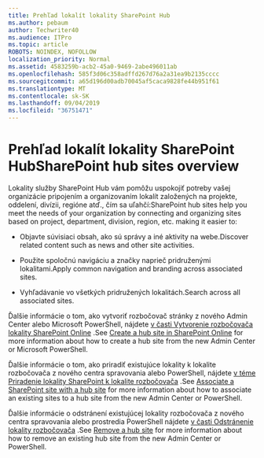 ```yaml
---
title: Prehľad lokalít lokality SharePoint Hub
ms.author: pebaum
author: Techwriter40
ms.audience: ITPro
ms.topic: article
ROBOTS: NOINDEX, NOFOLLOW
localization_priority: Normal
ms.assetid: 4583259b-acb2-45a0-9469-2abe496011ab
ms.openlocfilehash: 585f3d06c358adffd267d76a2a31ea9b2135cccc
ms.sourcegitcommit: a65d196d00adb70045af5caca9828fe44b951f61
ms.translationtype: MT
ms.contentlocale: sk-SK
ms.lasthandoff: 09/04/2019
ms.locfileid: "36751471"
---
```

# <a name="sharepoint-hub-sites-overview"></a><span data-ttu-id="8d0e4-102">Prehľad lokalít lokality SharePoint Hub</span><span class="sxs-lookup"><span data-stu-id="8d0e4-102">SharePoint hub sites overview</span></span>

<span data-ttu-id="8d0e4-103">Lokality služby SharePoint Hub vám pomôžu uspokojiť potreby vašej organizácie pripojením a organizovaním lokalít založených na projekte, oddelení, divízii, regióne atď., čím sa uľahčí:</span><span class="sxs-lookup"><span data-stu-id="8d0e4-103">SharePoint hub sites help you meet the needs of your organization by connecting and organizing sites based on project, department, division, region, etc. making it easier to:</span></span>

- <span data-ttu-id="8d0e4-104">Objavte súvisiaci obsah, ako sú správy a iné aktivity na webe.</span><span class="sxs-lookup"><span data-stu-id="8d0e4-104">Discover related content such as news and other site activities.</span></span>


- <span data-ttu-id="8d0e4-105">Použite spoločnú navigáciu a značky naprieč pridruženými lokalitami.</span><span class="sxs-lookup"><span data-stu-id="8d0e4-105">Apply common navigation and branding across associated sites.</span></span>


- <span data-ttu-id="8d0e4-106">Vyhľadávanie vo všetkých pridružených lokalitách.</span><span class="sxs-lookup"><span data-stu-id="8d0e4-106">Search across all associated sites.</span></span>


<span data-ttu-id="8d0e4-107">Ďalšie informácie o tom, ako vytvoriť rozbočovač stránky z nového Admin Center alebo Microsoft PowerShell, nájdete [v časti Vytvorenie rozbočovača lokality SharePoint Online](https://docs.microsoft.com/sharepoint/create-hub-site) .</span><span class="sxs-lookup"><span data-stu-id="8d0e4-107">See [Create a hub site in SharePoint Online](https://docs.microsoft.com/sharepoint/create-hub-site) for more information about how to create a hub site from the new Admin Center or Microsoft PowerShell.</span></span> 

<span data-ttu-id="8d0e4-108">Ďalšie informácie o tom, ako priradiť existujúce lokality k lokalite rozbočovača z nového centra spravovania alebo PowerShell, nájdete [v téme Priradenie lokality SharePoint k lokalite rozbočovača](https://support.office.com/article/associate-a-sharepoint-site-with-a-hub-site-ae0009fd-af04-4d3d-917d-88edb43efc05) .</span><span class="sxs-lookup"><span data-stu-id="8d0e4-108">See [Associate a SharePoint site with a hub site](https://support.office.com/article/associate-a-sharepoint-site-with-a-hub-site-ae0009fd-af04-4d3d-917d-88edb43efc05) for more information about how to associate an existing sites to a hub site from the new Admin Center or PowerShell.</span></span>  

<span data-ttu-id="8d0e4-109">Ďalšie informácie o odstránení existujúcej lokality rozbočovača z nového centra spravovania alebo prostredia PowerShell nájdete [v časti Odstránenie lokality rozbočovača](https://docs.microsoft.com/sharepoint/remove-hub-site) .</span><span class="sxs-lookup"><span data-stu-id="8d0e4-109">See [Remove a hub site](https://docs.microsoft.com/sharepoint/remove-hub-site) for more information about how to remove an existing hub site from the new Admin Center or PowerShell.</span></span> 
